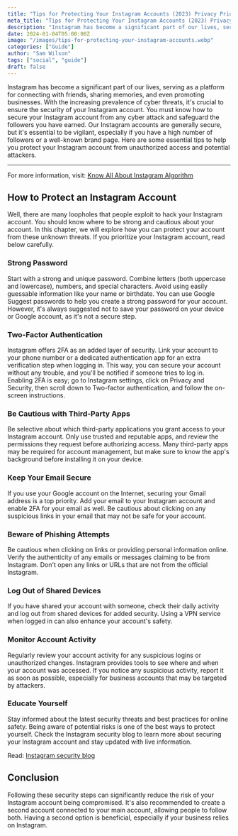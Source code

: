 ```yaml
---
title: "Tips for Protecting Your Instagram Accounts (2023) Privacy Priority"
meta_title: "Tips for Protecting Your Instagram Accounts (2023) Privacy Priority"
description: "Instagram has become a significant part of our lives, serving as a platform for connecting with friends, sharing memories, and even promoting businesses."
date: 2024-01-04T05:00:00Z
image: "/images/tips-for-protecting-your-instagram-accounts.webp"
categories: ["Guide"]
author: "Sam Wilson"
tags: ["social", "guide"]
draft: false
---
```

Instagram has become a significant part of our lives, serving as a platform for connecting with friends, sharing memories, and even promoting businesses. With the increasing prevalence of cyber threats, it's crucial to ensure the security of your Instagram account. You must know how to secure your Instagram account from any cyber attack and safeguard the followers you have earned. Our Instagram accounts are generally secure, but it's essential to be vigilant, especially if you have a high number of followers or a well-known brand page. Here are some essential tips to help you protect your Instagram account from unauthorized access and potential attackers.

---

For more information, visit: [Know All About Instagram Algorithm](https://snapinsta.org/blog/know-all-about-instagram-algorithm/)

## How to Protect an Instagram Account

Well, there are many loopholes that people exploit to hack your Instagram account. You should know where to be strong and cautious about your account. In this chapter, we will explore how you can protect your account from these unknown threats. If you prioritize your Instagram account, read below carefully.

### Strong Password

Start with a strong and unique password. Combine letters (both uppercase and lowercase), numbers, and special characters. Avoid using easily guessable information like your name or birthdate. You can use Google Suggest passwords to help you create a strong password for your account. However, it's always suggested not to save your password on your device or Google account, as it's not a secure step.

### Two-Factor Authentication

Instagram offers 2FA as an added layer of security. Link your account to your phone number or a dedicated authentication app for an extra verification step when logging in. This way, you can secure your account without any trouble, and you'll be notified if someone tries to log in. Enabling 2FA is easy; go to Instagram settings, click on Privacy and Security, then scroll down to Two-factor authentication, and follow the on-screen instructions.

### Be Cautious with Third-Party Apps

Be selective about which third-party applications you grant access to your Instagram account. Only use trusted and reputable apps, and review the permissions they request before authorizing access. Many third-party apps may be required for account management, but make sure to know the app's background before installing it on your device.

### Keep Your Email Secure

If you use your Google account on the Internet, securing your Gmail address is a top priority. Add your email to your Instagram account and enable 2FA for your email as well. Be cautious about clicking on any suspicious links in your email that may not be safe for your account.

### Beware of Phishing Attempts

Be cautious when clicking on links or providing personal information online. Verify the authenticity of any emails or messages claiming to be from Instagram. Don't open any links or URLs that are not from the official Instagram.

### Log Out of Shared Devices

If you have shared your account with someone, check their daily activity and log out from shared devices for added security. Using a VPN service when logged in can also enhance your account's safety.

### Monitor Account Activity

Regularly review your account activity for any suspicious logins or unauthorized changes. Instagram provides tools to see where and when your account was accessed. If you notice any suspicious activity, report it as soon as possible, especially for business accounts that may be targeted by attackers.

### Educate Yourself

Stay informed about the latest security threats and best practices for online safety. Being aware of potential risks is one of the best ways to protect yourself. Check the Instagram security blog to learn more about securing your Instagram account and stay updated with live information.

Read: [Instagram security blog](https://help.instagram.com/811572406418223/?helpref=hc_fnav)

## Conclusion

Following these security steps can significantly reduce the risk of your Instagram account being compromised. It's also recommended to create a second account connected to your main account, allowing people to follow both. Having a second option is beneficial, especially if your business relies on Instagram.
